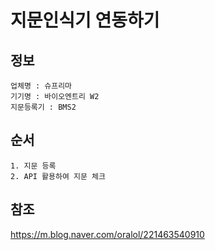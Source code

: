# 지문인식기 연동하기

## 정보
```
업체명 : 슈프리마
기기명 : 바이오엔트리 W2
지문등록기 : BMS2 
```

## 순서
```
1. 지문 등록
2. API 활용하여 지문 체크
```

## 참조
<https://m.blog.naver.com/oralol/221463540910>
